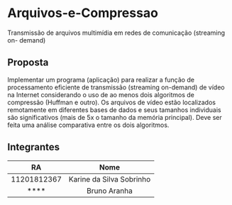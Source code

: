 # Arquivos-e-Compressao
Transmissão de arquivos multimídia em  redes de comunicação (streaming on- demand)

## Proposta
Implementar um programa (aplicação) para realizar a função de processamento eficiente de transmissão (streaming on-demand) de vídeo na Internet considerando o uso de ao menos dois
algoritmos de compressão (Huffman e outro). Os arquivos de vídeo estão localizados remotamente em diferentes bases de dados e seus tamanhos individuais são significativos (mais de 5x o tamanho da memória principal). Deve ser feita uma análise comparativa entre os dois algoritmos.

## Integrantes

|RA|Nome|
|:--:|:--:|
|11201812367|Karine da Silva Sobrinho|
|****|Bruno Aranha|
